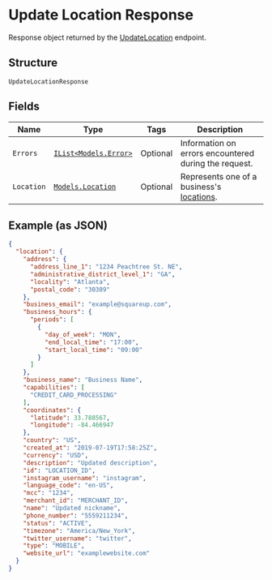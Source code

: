 
# Update Location Response

Response object returned by the [UpdateLocation](/doc/api/locations.md#update-location) endpoint.

## Structure

`UpdateLocationResponse`

## Fields

| Name | Type | Tags | Description |
|  --- | --- | --- | --- |
| `Errors` | [`IList<Models.Error>`](/doc/models/error.md) | Optional | Information on errors encountered during the request. |
| `Location` | [`Models.Location`](/doc/models/location.md) | Optional | Represents one of a business's [locations](https://developer.squareup.com/docs/locations-api). |

## Example (as JSON)

```json
{
  "location": {
    "address": {
      "address_line_1": "1234 Peachtree St. NE",
      "administrative_district_level_1": "GA",
      "locality": "Atlanta",
      "postal_code": "30309"
    },
    "business_email": "example@squareup.com",
    "business_hours": {
      "periods": [
        {
          "day_of_week": "MON",
          "end_local_time": "17:00",
          "start_local_time": "09:00"
        }
      ]
    },
    "business_name": "Business Name",
    "capabilities": [
      "CREDIT_CARD_PROCESSING"
    ],
    "coordinates": {
      "latitude": 33.788567,
      "longitude": -84.466947
    },
    "country": "US",
    "created_at": "2019-07-19T17:58:25Z",
    "currency": "USD",
    "description": "Updated description",
    "id": "LOCATION_ID",
    "instagram_username": "instagram",
    "language_code": "en-US",
    "mcc": "1234",
    "merchant_id": "MERCHANT_ID",
    "name": "Updated nickname",
    "phone_number": "5559211234",
    "status": "ACTIVE",
    "timezone": "America/New_York",
    "twitter_username": "twitter",
    "type": "MOBILE",
    "website_url": "examplewebsite.com"
  }
}
```

